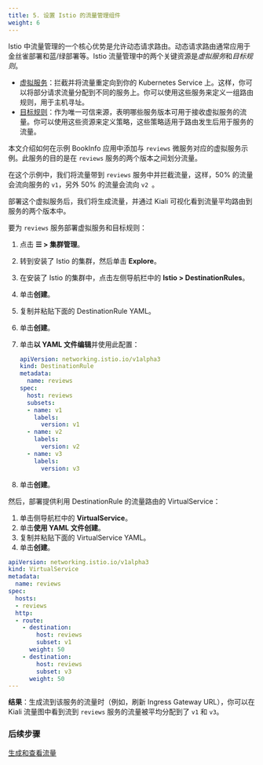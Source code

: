```yaml
---
title: 5. 设置 Istio 的流量管理组件
weight: 6
---
```


Istio 中流量管理的一个核心优势是允许动态请求路由。动态请求路由通常应用于金丝雀部署和蓝/绿部署等。Istio 流量管理中的两个关键资源是*虚拟服务*和*目标规则*。

- [虚拟服务](https://istio.io/docs/reference/config/networking/v1alpha3/virtual-service/)：拦截并将流量重定向到你的 Kubernetes Service 上。这样，你可以将部分请求流量分配到不同的服务上。你可以使用这些服务来定义一组路由规则，用于主机寻址。
- [目标规则](https://istio.io/docs/reference/config/networking/v1alpha3/destination-rule/)：作为唯一可信来源，表明哪些服务版本可用于接收虚拟服务的流量。你可以使用这些资源来定义策略，这些策略适用于路由发生后用于服务的流量。

本文介绍如何在示例 BookInfo 应用中添加与 `reviews` 微服务对应的虚拟服务示例。此服务的目的是在 `reviews` 服务的两个版本之间划分流量。

在这个示例中，我们将流量带到 `reviews` 服务中并拦截流量，这样，50% 的流量会流向服务的 `v1`，另外 50% 的流量会流向 `v2 `。

部署这个虚拟服务后，我们将生成流量，并通过 Kiali 可视化看到流量平均路由到服务的两个版本中。

要为 `reviews` 服务部署虚拟服务和目标规则：
1. 点击 **☰ > 集群管理**。
1. 转到安装了 Istio 的集群，然后单击 **Explore**。
1. 在安装了 Istio 的集群中，点击左侧导航栏中的 **Istio > DestinationRules**。
1. 单击**创建**。
1. 复制并粘贴下面的 DestinationRule YAML。
1. 单击**创建**。
1. 单击**以 YAML 文件编辑**并使用此配置：

   ```yaml
   apiVersion: networking.istio.io/v1alpha3
   kind: DestinationRule
   metadata:
     name: reviews
   spec:
     host: reviews
     subsets:
     - name: v1
       labels:
         version: v1
     - name: v2
       labels:
         version: v2
     - name: v3
       labels:
         version: v3
   ```
1. 单击**创建**。

然后，部署提供利用 DestinationRule 的流量路由的 VirtualService：

1. 单击侧导航栏中的 **VirtualService**。
1. 单击**使用 YAML 文件创建**。
1. 复制并粘贴下面的 VirtualService YAML。
1. 单击**创建**。

```yaml
apiVersion: networking.istio.io/v1alpha3
kind: VirtualService
metadata:
  name: reviews
spec:
  hosts:
  - reviews
  http:
  - route:
    - destination:
        host: reviews
        subset: v1
      weight: 50
    - destination:
        host: reviews
        subset: v3
      weight: 50
---
```

**结果**：生成流到该服务的流量时（例如，刷新 Ingress Gateway URL），你可以在 Kiali 流量图中看到流到 `reviews` 服务的流量被平均分配到了 `v1` 和 `v3`。

### 后续步骤
[生成和查看流量]({{<baseurl>}}/rancher/v2.6/en/istio/setup/view-traffic)
